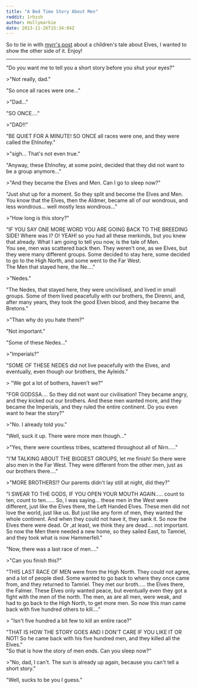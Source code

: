 ```yaml
---
title: "A Bed Time Story About Men"
reddit: 1rhzsh
author: Hollymarkie
date: 2013-11-26T15:34:04Z
---
```


So to tie in with [myrr's post](http://www.reddit.com/r/teslore/comments/1rhg1f/a_bedtime_story_about_the_elves/) about a children's tale about Elves, I wanted to show the other side of it. Enjoy!

***

"Do you want me to tell you a short story before you shut your eyes?"

&gt;"Not really, dad."

"So once all races were one..."

&gt;"Dad..."

"SO ONCE...."

&gt;"DAD!!"

"BE QUIET FOR A MINUTE! SO ONCE all races were one, and they were called the Ehlnofey."

&gt;"sigh... That's not even true."

"Anyway, these Ehlnofey, at some point, decided that they did not want to be a group anymore..."

&gt;"And they became the Elves and Men. Can I go to sleep now?"

"Just shut up for a moment. So they split and become the Elves and Men. You know that the Elves, then the Aldmer, became all of our wondrous, and less wondrous... well mostly less wondrous..."

&gt;"How long is this story?"

"IF YOU SAY ONE MORE WORD YOU ARE GOING BACK TO THE BREEDING SIDE! Where was I? O! YEAH! so you had all these merkinds, but you knew that already. What I am going to tell you now, is the tale of Men.  
You see, men was scattered back then. They weren't one, as we Elves, but they were many different groups. Some decided to stay here, some decided to go to the High North, and some went to the Far West.  
The Men that stayed here, the Ne...."

&gt;"Nedes."

"The Nedes, that stayed here, they were uncivilised, and lived in small groups. Some of them lived peacefully with our brothers, the Direnni, and, after many years, they took the good Elven blood, and they became the Bretons."

&gt;"Than why do you hate them?"

"Not important."  

"Some of these Nedes..."

&gt;"Imperials?"

"SOME OF THESE NEDES did not live peacefully with the Elves, and eventually, even though our brothers, the Ayleids."

&gt; "We got a lot of bothers, haven't we?"

"FOR GODSSA.... So they did not want our civilisation! They became angry, and they kicked out our brothers. And these men wanted more, and they became the Imperials, and they ruled the entire continent. Do you even want to hear the story?"

&gt;"No. I already told you."

"Well, suck it up. There were more men though..."

&gt;"Yes, there were countless tribes, scattered throughout all of Nirn....."

"I'M TALKING ABOUT THE BIGGEST GROUPS, let me finish! So there were also men in the Far West. They were different from the other men, just as our brothers there...."

&gt;"MORE BROTHERS!? Our parents didn't lay still at night, did they?"

"I SWEAR TO THE GODS, IF YOU OPEN YOUR MOUTH AGAIN..... count to ten, count to ten...... So, I was saying... these men in the West were different, just like the Elves there, the Left Handed Elves. These men did not love the world, just like us. But just like any form of men, they wanted the whole continent. And when they could not have it, they sank it. So now the Elves there were dead. Or ,at least, we think they are dead.... not important. So now the Men there needed a new home, so they sailed East, to Tamriel, and they took what is now Hammerfell."  

"Now, there was a last race of men...."

&gt;"Can you finish this?"

"THIS LAST RACE OF MEN were from the High North. They could not agree, and a lot of people died. Some wanted to go back to where they once came from, and they returned to Tamriel. They met our broth..... the Elves there, the Falmer. These Elves only wanted peace, but eventually even they got a fight with the men of the north. The men, as are all men, were weak, and had to go back to the High North, to get more men. So now this man came back with five hundred others to kill...."

&gt; "Isn't five hundred a bit few to kill an entire race?"

"THAT IS HOW THE STORY GOES AND I DON'T CARE IF YOU LIKE IT OR NOT! So he came back with his five hundred men, and they killed all the Elves."  
"So that is how the story of men ends. Can you sleep now?"

&gt;"No, dad, I can't. The sun is already up again, because you can't tell a short story."

"Well, sucks to be you I guess."

